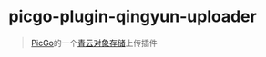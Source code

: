 # picgo-plugin-qingyun-uploader

> [PicGo](https://github.com/Molunerfinn/PicGo)的一个[青云对象存储](https://www.qingcloud.com/products/objectstorage/)上传插件